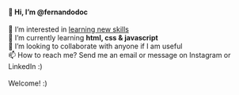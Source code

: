  <h4>👋 Hi, I’m @fernandodoc</h4>
 👀 I’m interested in <ins> learning new skills</ins><br>
 🌱 I’m currently learning <strong> html, css & javascript </strong><br> 
 💞️ I’m looking to collaborate with anyone if I am useful <br>
 📫 How to reach me? Send me an email or message on Instagram or LinkedIn :)<br> 
 <br>
 Welcome! :)

<!---
fernandodoc/fernandodoc is a ✨ special ✨ repository because its `README.md` (this file) appears on your GitHub profile.
You can click the Preview link to take a look at your changes.


--->


